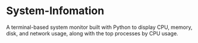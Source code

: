 # System-Infomation

A terminal-based system monitor built with Python to display CPU, memory, disk, and network usage, along with the top processes by CPU usage.


